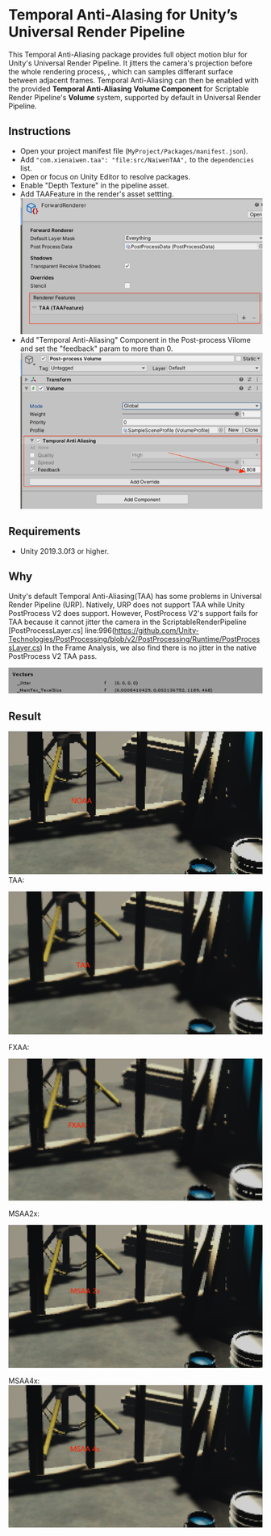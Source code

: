 # Temporal Anti-Alasing for Unity’s Universal Render Pipeline

This Temporal Anti-Aliasing package provides full object motion blur for Unity's Universal Render Pipeline. It jitters the camera's projection before the whole rendering process, , which can samples differant surface between adjacent frames. Temporal Anti-Aliasing can then be enabled with the provided **Temporal Anti-Aliasing** **Volume Component** for Scriptable Render Pipeline's **Volume** system, supported by default in Universal Render Pipeline.

## Instructions
- Open your project manifest file (`MyProject/Packages/manifest.json`).
- Add `"com.xienaiwen.taa": "file:src/NaiwenTAA",` to the `dependencies` list.
- Open or focus on Unity Editor to resolve packages.
- Enable "Depth Texture" in the pipeline asset.
- Add TAAFeature in the render's asset settting.
![Add_Features.png](https://github.com/sienaiwun/publicImgs/blob/master/imgs/TAA/Add_Features.png?raw=true)
- Add "Temporal Anti-Aliasing" Component in the Post-process Vilome and set the "feedback" param to more than 0.
![Post-process%20Volumn.png](https://github.com/sienaiwun/publicImgs/blob/master/imgs/TAA/Post-process%20Volumn.png?raw=true)

## Requirements
- Unity 2019.3.0f3 or higher.

## Why 
Unity's default Temporal Anti-Aliasing(TAA) has some problems in Universal Render Pipeline (URP). Natively, URP does not support TAA while Unity PostProcess V2 does support. However, PostProcess V2's support fails for TAA because it cannot jitter the camera in the ScriptableRenderPipeline [PostProcessLayer.cs] line:996(https://github.com/Unity-Technologies/PostProcessing/blob/v2/PostProcessing/Runtime/PostProcessLayer.cs)
In the Frame Analysis, we also find there is no jitter in the native PostProcess V2 TAA pass.

![TAA_PP_Failed](https://github.com/sienaiwun/publicImgs/blob/master/imgs/TAA/TAA_PP_Failed.png?raw=true)

## Result
![NOAA.png](https://github.com/sienaiwun/publicImgs/blob/master/imgs/TAA/NOAA.png?raw=true)
TAA:

![TAA.png](https://github.com/sienaiwun/publicImgs/blob/master/imgs/TAA/TAA.png?raw=true)

FXAA:

![FXAA.png](https://github.com/sienaiwun/publicImgs/blob/master/imgs/TAA/FXAA.png?raw=true)

MSAA2x:

![MSAA2x.png](https://github.com/sienaiwun/publicImgs/blob/master/imgs/TAA/MSAA2x.png?raw=true)

MSAA4x:
![MSAA4x.png](https://github.com/sienaiwun/publicImgs/blob/master/imgs/TAA/MSAA4x.png?raw=true)